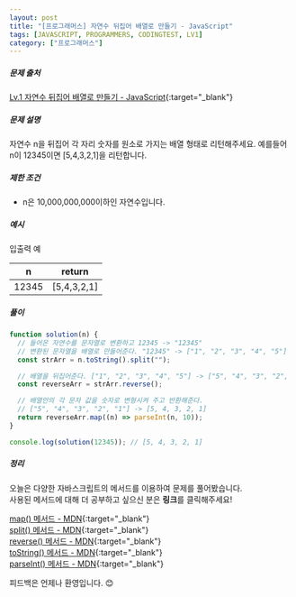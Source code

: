 ```yaml
---
layout: post
title: "[프로그래머스] 자연수 뒤집어 배열로 만들기 - JavaScript"
tags: [JAVASCRIPT, PROGRAMMERS, CODINGTEST, LV1]
category: ["프로그래머스"]
---
```


##### 문제 출처

[Lv.1 자연수 뒤집어 배열로 만들기 - JavaScript](https://programmers.co.kr/learn/courses/30/lessons/12932?language=javascript){:target="\_blank"}

##### 문제 설명

자연수 n을 뒤집어 각 자리 숫자를 원소로 가지는 배열 형태로 리턴해주세요. 예를들어 n이 12345이면 [5,4,3,2,1]을 리턴합니다.

##### 제한 조건

- n은 10,000,000,000이하인 자연수입니다.

##### 예시

입출력 예

| n     | return      |
| ----- | ----------- |
| 12345 | [5,4,3,2,1] |

##### 풀이

```javascript
function solution(n) {
  // 들어온 자연수를 문자열로 변환하고 12345 -> "12345"
  // 변환된 문자열을 배열로 만들어준다. "12345" -> ["1", "2", "3", "4", "5"]
  const strArr = n.toString().split("");

  // 배열을 뒤집어준다. ["1", "2", "3", "4", "5"] -> ["5", "4", "3", "2", "1"]
  const reverseArr = strArr.reverse();

  // 배열안의 각 문자 값을 숫자로 변형시켜 주고 반환해준다.
  // ["5", "4", "3", "2", "1"] -> [5, 4, 3, 2, 1]
  return reverseArr.map((n) => parseInt(n, 10));
}

console.log(solution(12345)); // [5, 4, 3, 2, 1]
```

##### 정리

오늘은 다양한 자바스크립트의 메서드를 이용하여 문제를 풀어봤습니다.<br />
사용된 메서드에 대해 더 공부하고 싶으신 분은 **링크**를 클릭해주세요!

[map() 메서드 - MDN](https://developer.mozilla.org/ko/docs/Web/JavaScript/Reference/Global_Objects/Array/map){:target="\_blank"}<br />
[split() 메서드 - MDN](https://developer.mozilla.org/ko/docs/Web/JavaScript/Reference/Global_Objects/String/split){:target="\_blank"}<br />
[reverse() 메서드 - MDN](https://developer.mozilla.org/ko/docs/Web/JavaScript/Reference/Global_Objects/Array/reverse){:target="\_blank"}<br />
[toString() 메서드 - MDN](https://developer.mozilla.org/ko/docs/Web/JavaScript/Reference/Global_Objects/Number/toString){:target="\_blank"}<br />
[parseInt() 메서드 - MDN](https://developer.mozilla.org/ko/docs/Web/JavaScript/Reference/Global_Objects/parseInt){:target="\_blank"}

피드백은 언제나 환영입니다. 😊
